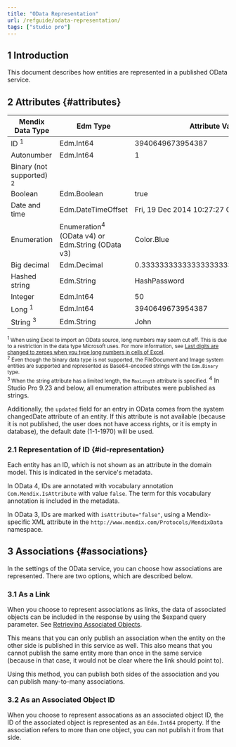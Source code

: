 ```yaml
---
title: "OData Representation"
url: /refguide/odata-representation/
tags: ["studio pro"]
---
```


## 1 Introduction

This document describes how entities are represented in a published OData service.

## 2 Attributes {#attributes}

| Mendix Data Type | Edm Type | Attribute Value | Atom XML Representation |
| --- | --- | --- | --- |
| ID <sup>1</sup>| Edm.Int64 | 3940649673954387 | 3940649673954387 |
| Autonumber | Edm.Int64 | 1 | 1 |
| Binary (not supported) <sup>2</sup> |   |   |   |
| Boolean | Edm.Boolean | true | true |
| Date and time | Edm.DateTimeOffset | Fri, 19 Dec 2014 10:27:27 GMT | 2014-12-19T10:27:27.000Z |
| Enumeration | Enumeration<sup>4</sup> (OData v4) or Edm.String (OData v3) | Color.Blue | Blue |
| Big decimal  | Edm.Decimal | 0.3333333333333333333333333333333333 | 0.3333333333333333333333333333333333 |
| Hashed string | Edm.String | HashPassword | HashPassword |
| Integer  | Edm.Int64 | 50 | 50 |
| Long <sup>1</sup> | Edm.Int64 | 3940649673954387 | 3940649673954387 |
| String <sup>3</sup> | Edm.String | John | John |

<small><sup>1</sup> When using Excel to import an OData source, long numbers may seem cut off. This is due to a restriction in the data type Microsoft uses. For more information, see [Last digits are changed to zeroes when you type long numbers in cells of Excel](https://support.microsoft.com/en-us/kb/269370).<br />
<sup>2</sup> Even though the binary data type is not supported, the FileDocument and Image system entities are supported and represented as Base64-encoded strings with the `Edm.Binary` type.<br />
<sup>3</sup> When the string attribute has a limited length, the `MaxLength` attribute is specified. </small>
<sup>4</sup> In Studio Pro 9.23 and below, all enumeration attributes were published as strings.

Additionally, the `updated` field for an entry in OData comes from the system changedDate attribute of an entity. If this attribute is not available (because it is not published, the user does not have access rights, or it is empty in database), the default date (1-1-1970) will be used.

### 2.1 Representation of ID {#id-representation}

Each entity has an ID, which is not shown as an attribute in the domain model. This is indicated in the service's metadata.

In OData 4, IDs are annotated with vocabulary annotation `Com.Mendix.IsAttribute` with value `false`. The term for this vocabulary annotation is included in the metadata.

In OData 3, IDs are marked with `isAttribute="false"`, using a Mendix-specific XML attribute in the `http://www.mendix.com/Protocols/MendixData` namespace.

## 3 Associations {#associations}

In the settings of the OData service, you can choose how associations are represented. There are two options, which are described below.

### 3.1 As a Link

When you choose to represent associations as links, the data of associated objects can be included in the response by using the $expand query parameter. See [Retrieving Associated Objects](/refguide/odata-query-options/#23-retrieving-associated-objects).

This means that you can only publish an association when the entity on the other side is published in this service as well. This also means that you cannot publish the same entity more than once in the same service (because in that case, it would not be clear where the link should point to).

Using this method, you can publish both sides of the association and you can publish many-to-many associations.

### 3.2 As an Associated Object ID

When you choose to represent assocations as an associated object ID, the ID of the associated object is represented as an `Edm.Int64` property. If the association refers to more than one object, you can not publish it from that side.
